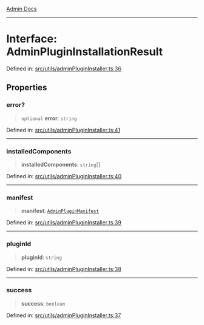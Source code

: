 [Admin Docs](/)

***

# Interface: AdminPluginInstallationResult

Defined in: [src/utils/adminPluginInstaller.ts:36](https://github.com/PalisadoesFoundation/talawa-admin/blob/main/src/utils/adminPluginInstaller.ts#L36)

## Properties

### error?

> `optional` **error**: `string`

Defined in: [src/utils/adminPluginInstaller.ts:41](https://github.com/PalisadoesFoundation/talawa-admin/blob/main/src/utils/adminPluginInstaller.ts#L41)

***

### installedComponents

> **installedComponents**: `string`[]

Defined in: [src/utils/adminPluginInstaller.ts:40](https://github.com/PalisadoesFoundation/talawa-admin/blob/main/src/utils/adminPluginInstaller.ts#L40)

***

### manifest

> **manifest**: [`AdminPluginManifest`](AdminPluginManifest.md)

Defined in: [src/utils/adminPluginInstaller.ts:39](https://github.com/PalisadoesFoundation/talawa-admin/blob/main/src/utils/adminPluginInstaller.ts#L39)

***

### pluginId

> **pluginId**: `string`

Defined in: [src/utils/adminPluginInstaller.ts:38](https://github.com/PalisadoesFoundation/talawa-admin/blob/main/src/utils/adminPluginInstaller.ts#L38)

***

### success

> **success**: `boolean`

Defined in: [src/utils/adminPluginInstaller.ts:37](https://github.com/PalisadoesFoundation/talawa-admin/blob/main/src/utils/adminPluginInstaller.ts#L37)
